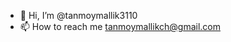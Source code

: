 - 👋 Hi, I’m @tanmoymallik3110
- 📫 How to reach me tanmoymallikch@gmail.com

<!---
tanmoymallik3110/tanmoymallik3110 is a ✨ special ✨ repository because its `README.md` (this file) appears on your GitHub profile.
You can click the Preview link to take a look at your changes.
--->
